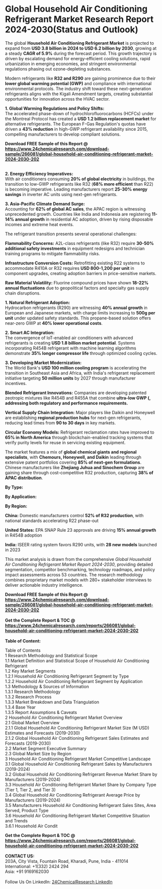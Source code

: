 <h1>Global Household Air Conditioning Refrigerant Market Research Report 2024-2030(Status and Outlook)</h1><p>The global <strong>Household Air Conditioning Refrigerant Market</strong> is projected to expand from <strong>USD 3.8 billion in 2024 to USD 6.2 billion by 2030</strong>, growing at a steady <strong>CAGR of 5.9%</strong> during the forecast period. This growth trajectory is driven by escalating demand for energy-efficient cooling solutions, rapid urbanization in emerging economies, and stringent environmental regulations phasing out ozone-depleting substances.</p><p>Modern refrigerants like <strong>R32 and R290</strong> are gaining prominence due to their <strong>lower global warming potential (GWP)</strong> and compliance with international environmental protocols. The industry shift toward these next-generation refrigerants aligns with the Kigali Amendment targets, creating substantial opportunities for innovation across the HVAC sector.</p><p><strong>1. Global Warming Regulations and Policy Shifts:</strong><br>
The accelerated phase-down of hydrochlorofluorocarbons (HCFCs) under the Montreal Protocol has created a <strong>USD 1.2 billion replacement market</strong> for alternative refrigerants. The European F-Gas Regulation's quotas have driven a <strong>43% reduction</strong> in high-GWP refrigerant availability since 2015, compelling manufacturers to develop compliant solutions.</p><div><b>Download FREE Sample of this Report @ 
            <a href="https://www.24chemicalresearch.com/download-sample/266081/global-household-air-conditioning-refrigerant-market-2024-2030-202">
            https://www.24chemicalresearch.com/download-sample/266081/global-household-air-conditioning-refrigerant-market-2024-2030-202</a></b></div><br><p><strong>2. Energy Efficiency Imperatives:</strong><br>
With air conditioners consuming <strong>20% of global electricity</strong> in buildings, the transition to low-GWP refrigerants like R32 (<strong>68% more efficient</strong> than R22) is becoming imperative. Leading manufacturers report <strong>25-30% energy savings</strong> in inverter AC units using next-gen refrigerants.</p><p><strong>3. Asia-Pacific Climate Demand Surge:</strong><br>
Accounting for <strong>62% of global AC sales</strong>, the APAC region is witnessing unprecedented growth. Countries like India and Indonesia are registering <strong>11-14% annual growth</strong> in residential AC adoption, driven by rising disposable incomes and extreme heat events.</p><p>The refrigerant transition presents several operational challenges:</p><p><strong>Flammability Concerns:</strong> A2L-class refrigerants (like R32) require <strong>30-50% additional safety investments</strong> in equipment redesigns and technician training programs to mitigate flammability risks.</p><p><strong>Infrastructure Conversion Costs:</strong> Retrofitting existing R22 systems to accommodate R410A or R32 requires <strong>USD 800-1,200 per unit</strong> in component upgrades, creating adoption barriers in price-sensitive markets.</p><p><strong>Raw Material Volatility:</strong> Fluorine compound prices have shown <strong>18-22% annual fluctuations</strong> due to geopolitical factors and specialty gas supply chain disruptions.</p><p><strong>1. Natural Refrigerant Adoption:</strong><br>
Hydrocarbon refrigerants (R290) are witnessing <strong>40% annual growth</strong> in European and Japanese markets, with charge limits increasing to <strong>500g per unit</strong> under updated safety standards. This propane-based solution offers near-zero GWP at <strong>40% lower operational costs</strong>.</p><p><strong>2. Smart AC Integration:</strong><br>
The convergence of IoT-enabled air conditioners with advanced refrigerants is creating <strong>USD 1.8 billion market potential</strong>. Systems incorporating R454B refrigerant with machine learning algorithms demonstrate <strong>35% longer compressor life</strong> through optimized cooling cycles.</p><p><strong>3. Developing Market Modernization:</strong><br>
The World Bank's <strong>USD 100 million cooling program</strong> is accelerating the transition in Southeast Asia and Africa, with India's refrigerant replacement initiative targeting <strong>50 million units</strong> by 2027 through manufacturer incentives.</p><p><strong>Blended Refrigerant Innovations:</strong> Companies are developing patented zeotropic mixtures like R454B and R455A that combine <strong>ultra-low GWP (, addressing both regulatory and performance requirements.</strong></p><p><strong>Vertical Supply Chain Integration:</strong> Major players like Daikin and Honeywell are establishing <strong>regional production hubs</strong> for next-gen refrigerants, reducing lead times from <strong>90 to 30 days</strong> in key markets.</p><p><strong>Circular Economy Models:</strong> Refrigerant reclamation rates have improved to <strong>65% in North America</strong> through blockchain-enabled tracking systems that verify purity levels for reuse in servicing existing equipment.</p><p>The market features a mix of <strong>global chemical giants and regional specialists</strong>, with <strong>Chemours, Honeywell, and Daikin</strong> leading through extensive patent portfolios covering <strong>85% of next-gen formulations</strong>. Chinese manufacturers like <strong>Zhejiang Juhua and Sinochem Group</strong> are gaining share through cost-competitive R32 production, capturing <strong>38% of APAC distribution</strong>.</p><p><strong>By Type:</strong></p><p><strong>By Application:</strong></p><p><strong>By Region:</strong></p><p><strong>China:</strong> Domestic manufacturers control <strong>52% of R32 production</strong>, with national standards accelerating R22 phase-out</p><p><strong>United States:</strong> EPA SNAP Rule 23 approvals are driving <strong>15% annual growth</strong> in R454B adoption</p><p><strong>India:</strong> ISEER rating system favors R290 units, with <strong>28 new models</strong> launched in 2023</p><p>This market analysis is drawn from the comprehensive <em>Global Household Air Conditioning Refrigerant Market Report 2024-2030</em>, providing detailed segmentation, competitor benchmarking, technology roadmaps, and policy impact assessments across 53 countries. The research methodology combines proprietary market models with 280+ stakeholder interviews to deliver actionable industry intelligence.</p><div><b>Download FREE Sample of this Report @ 
            <a href="https://www.24chemicalresearch.com/download-sample/266081/global-household-air-conditioning-refrigerant-market-2024-2030-202">
            https://www.24chemicalresearch.com/download-sample/266081/global-household-air-conditioning-refrigerant-market-2024-2030-202</a></b></div><br><div><b>Get the Complete Report & TOC @ 
            <a href="https://www.24chemicalresearch.com/reports/266081/global-household-air-conditioning-refrigerant-market-2024-2030-202">
            https://www.24chemicalresearch.com/reports/266081/global-household-air-conditioning-refrigerant-market-2024-2030-202</a></b></div><br>
            <b>Table of Content:</b><p>Table of Contents<br />
1 Research Methodology and Statistical Scope<br />
1.1 Market Definition and Statistical Scope of Household Air Conditioning Refrigerant<br />
1.2 Key Market Segments<br />
1.2.1 Household Air Conditioning Refrigerant Segment by Type<br />
1.2.2 Household Air Conditioning Refrigerant Segment by Application<br />
1.3 Methodology & Sources of Information<br />
1.3.1 Research Methodology<br />
1.3.2 Research Process<br />
1.3.3 Market Breakdown and Data Triangulation<br />
1.3.4 Base Year<br />
1.3.5 Report Assumptions & Caveats<br />
2 Household Air Conditioning Refrigerant Market Overview<br />
2.1 Global Market Overview<br />
2.1.1 Global Household Air Conditioning Refrigerant Market Size (M USD) Estimates and Forecasts (2019-2030)<br />
2.1.2 Global Household Air Conditioning Refrigerant Sales Estimates and Forecasts (2019-2030)<br />
2.2 Market Segment Executive Summary<br />
2.3 Global Market Size by Region<br />
3 Household Air Conditioning Refrigerant Market Competitive Landscape<br />
3.1 Global Household Air Conditioning Refrigerant Sales by Manufacturers (2019-2024)<br />
3.2 Global Household Air Conditioning Refrigerant Revenue Market Share by Manufacturers (2019-2024)<br />
3.3 Household Air Conditioning Refrigerant Market Share by Company Type (Tier 1, Tier 2, and Tier 3)<br />
3.4 Global Household Air Conditioning Refrigerant Average Price by Manufacturers (2019-2024)<br />
3.5 Manufacturers Household Air Conditioning Refrigerant Sales Sites, Area Served, Product Type<br />
3.6 Household Air Conditioning Refrigerant Market Competitive Situation and Trends<br />
3.6.1 Household Air Condit</p><div><b>Get the Complete Report & TOC @ 
            <a href="https://www.24chemicalresearch.com/reports/266081/global-household-air-conditioning-refrigerant-market-2024-2030-202">
            https://www.24chemicalresearch.com/reports/266081/global-household-air-conditioning-refrigerant-market-2024-2030-202</a></b></div><br><b>CONTACT US:</b><br>
            203A, City Vista, Fountain Road, Kharadi, Pune, India - 411014<br>
            International: +1(332) 2424 294<br>
            Asia: +91 9169162030 <br><br>
            Follow Us On LinkedIn: <a href="https://www.linkedin.com/company/24chemicalresearch/">24ChemicalResearch LinkedIn</a>